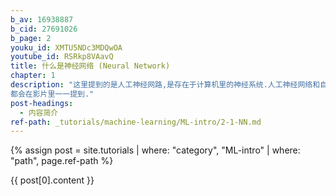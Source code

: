 ```yaml
---
b_av: 16938887
b_cid: 27691026
b_page: 2
youku_id: XMTU5NDc3MDQwOA
youtube_id: RSRkp8VAavQ
title: 什么是神经网络 (Neural Network)
chapter: 1
description: "这里提到的是人工神经网路,是存在于计算机里的神经系统.人工神经网络和自然神经网络的区别. 神经网络是什么,它是怎么工作的.
都会在影片里一一提到."
post-headings:
  - 内容简介
ref-path: _tutorials/machine-learning/ML-intro/2-1-NN.md
---
```



{% assign post = site.tutorials | where: "category", "ML-intro" | where: "path", page.ref-path %}

{{ post[0].content }}


